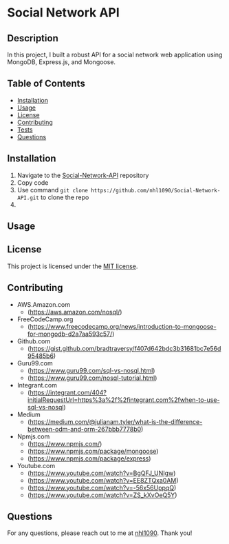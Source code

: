 # Social Network API

## Description
In this project, I built a robust API for a social network web application using MongoDB, Express.js, and Mongoose.


## Table of Contents
- [Installation](#installation)
- [Usage](#usage)
- [License](#license)
- [Contributing](#contributing)
- [Tests](#tests)
- [Questions](#questions)


## Installation
1. Navigate to the [Social-Network-API](https://github.com/nhl1090/Social-Network-API) repository
2. Copy code
3. Use command `git clone https://github.com/nhl1090/Social-Network-API.git` to clone the repo
4. 


## Usage



## License
This project is licensed under the [MIT license](https://opensource.org/license/MIT).


## Contributing
- AWS.Amazon.com
    - (https://aws.amazon.com/nosql/)
- FreeCodeCamp.org
    - (https://www.freecodecamp.org/news/introduction-to-mongoose-for-mongodb-d2a7aa593c57/)
- Github.com
    - (https://gist.github.com/bradtraversy/f407d642bdc3b31681bc7e56d95485b6)
- Guru99.com
    - (https://www.guru99.com/sql-vs-nosql.html)
    - (https://www.guru99.com/nosql-tutorial.html)
- Integrant.com
    - (https://integrant.com/404?initialRequestUrl=https%3a%2f%2fintegrant.com%2fwhen-to-use-sql-vs-nosql)
- Medium
    - (https://medium.com/@julianam.tyler/what-is-the-difference-between-odm-and-orm-267bbb7778b0)
- Npmjs.com
    - (https://www.npmjs.com/)
    - (https://www.npmjs.com/package/mongoose)
    - (https://www.npmjs.com/package/express)
- Youtube.com
    - (https://www.youtube.com/watch?v=BgQFJ_UNIgw)
    - (https://www.youtube.com/watch?v=EE8ZTQxa0AM)
    - (https://www.youtube.com/watch?v=-56x56UppqQ)
    - (https://www.youtube.com/watch?v=ZS_kXvOeQ5Y)


## Questions
For any questions, please reach out to me at [nhl1090](https://github.com/nhl1090). Thank you!